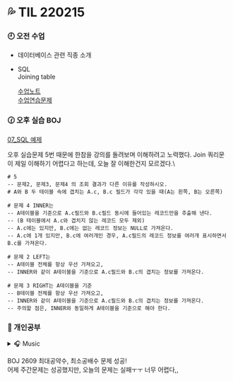 # 💦 TIL 220215

### 🕘 오전 수업

- 데이터베이스 관련 직종 소개

- SQL\
  Joining table

  [수업노트](/week8/02.15/SQL_memo.md)\
  [수업연습문제](/week8/02.15/SQL_class.sql)

### 🕜 오후 실습 BOJ

[07_SQL 예제](/week8/02.15/DB_07_SQL_Multi_table_queries.sql)

오후 실습문제 5번 때문에 한참을 강의를 돌려보며 이해하려고 노력했다.
Join 쿼리문이 제일 이해하기 어렵다고 하는데, 오늘 잘 이해한건지 모르겠다.\

```
# 5
-- 문제2, 문제3, 문제4 의 조회 결과가 다른 이유를 작성하시오.
# A와 B 두 테이블 속에 겹치는 A.c, B.c 필드가 각각 있을 때(A는 왼쪽, B는 오른쪽)

# 문제 4 INNER는
-- A테이블을 기준으로 A.c필드와 B.c필드 동시에 들어있는 레코드만을 추출해 낸다.
-- (B 테이블에서 A.c와 겹치지 않는 레코드 모두 제외)
-- A.c에는 있지만, B.c에는 없는 레코드 정보는 NULL로 가져온다.
-- A.c에 1개 있지만, B.c에 여러개인 경우, A.c필드의 레코드 정보를 여러개 표시하면서 B.c를 가져온다.

# 문제 2 LEFT는
-- A테이블 전체를 항상 우선 가져오고,
-- INNER와 같이 A테이블을 기준으로 A.c필드와 B.c의 겹치는 정보를 가져온다.

# 문제 3 RIGHT는 A테이블을 기준
-- B테이블 전체를 항상 우선 가져오고,
-- INNER와 같이 A테이블을 기준으로 A.c필드와 B.c의 겹치는 정보를 가져온다.
-- 주의할 점은, INNER와 동일하게 A테이블을 기준으로 해야 한다.
```

</div>
</details>

### 🤨 개인공부

<details>
    <summary> 🎧 Music</summary>

[스테이씨 - teddy bear](https://www.youtube.com/watch?v=4A5_N1CIkPs)\
[부석순 - 파이팅 해야지](https://www.youtube.com/watch?v=MdS-XCjKPcs)

</details>

BOJ 2609 최대공약수, 최소공배수 문제 성공!\
어제 주간문제는 성공했지만, 오늘의 문제는 실패ㅜㅜ
너무 어렵다,,
